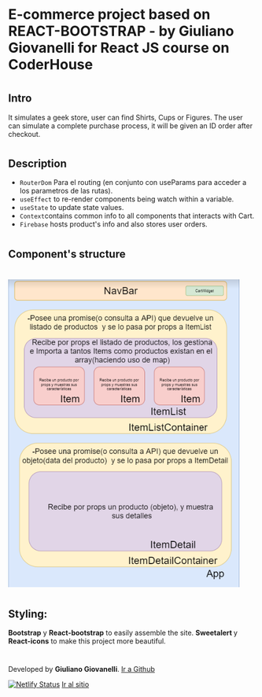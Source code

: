 # E-commerce project based on REACT-BOOTSTRAP - by Giuliano Giovanelli for React JS course on CoderHouse   
#                                                                                                

#
## Intro

It simulates a geek store, user can find Shirts, Cups or Figures. The user can simulate a complete purchase process, it will be given an ID order after checkout. 
#
## Description

* ```RouterDom``` Para el routing (en conjunto con useParams para acceder a los parametros de las rutas).
* ```useEffect``` to re-render components being watch within a variable.
* ```useState``` to update state values.
* ```Context```contains common info to all components that interacts with Cart.
* ```Firebase``` hosts product's info and also stores user orders.
#
## Component's structure
#
![Structure](./src/img/structure.png)
#    
## Styling:
<b>Bootstrap</b> y <b>React-bootstrap</b> to easily assemble the site.
<b>Sweetalert </b>y <b>React-icons</b> to make this project more beautiful.

#
Developed by <b>Giuliano Giovanelli</b>. [Ir a Github](https://github.com/giulianogiova20/)

[![Netlify Status](https://api.netlify.com/api/v1/badges/642dd175-2686-4fe5-94be-dd72ef1d6b06/deploy-status)](https://app.netlify.com/sites/skygeekstore-gg/deploys) [Ir al sitio](skygeekstore-gg.netlify.app)
# 

